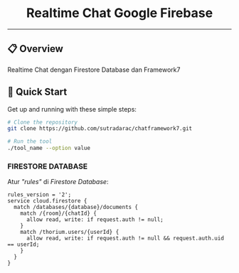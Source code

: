 <div align="center">
  
  # Realtime Chat Google Firebase		
  
</div>
  
  ---
  
  ## 📋 Overview
  
  Realtime Chat dengan Firestore Database dan Framework7
  
  ## 🚀 Quick Start
  
  Get up and running with these simple steps:
  
  ```bash
  # Clone the repository
  git clone https://github.com/sutradarac/chatframework7.git
  
  # Run the tool
  ./tool_name --option value
  ```
  
  ### FIRESTORE DATABASE
  
  Atur _"rules"_ di _Firestore Database_:
  
  ```hcl
  rules_version = '2';
  service cloud.firestore {
    match /databases/{database}/documents {
      match /{room}/{chatId} {
        allow read, write: if request.auth != null;
      }
      match /thorium.users/{userId} {
        allow read, write: if request.auth != null && request.auth.uid == userId;
      }
    }
  }
  ```